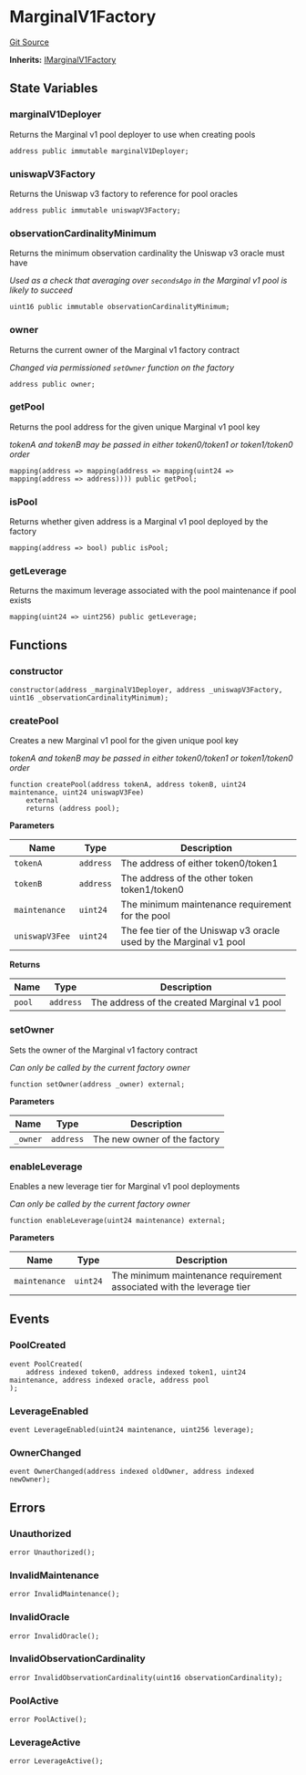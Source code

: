 # MarginalV1Factory
[Git Source](https://github.com/MarginalProtocol/v1-core/blob/692b49fa7fdd08211d0090e7004215e23af735d5/contracts/MarginalV1Factory.sol)

**Inherits:**
[IMarginalV1Factory](/contracts/interfaces/IMarginalV1Factory.sol/interface.IMarginalV1Factory.md)


## State Variables
### marginalV1Deployer
Returns the Marginal v1 pool deployer to use when creating pools


```solidity
address public immutable marginalV1Deployer;
```


### uniswapV3Factory
Returns the Uniswap v3 factory to reference for pool oracles


```solidity
address public immutable uniswapV3Factory;
```


### observationCardinalityMinimum
Returns the minimum observation cardinality the Uniswap v3 oracle must have

*Used as a check that averaging over `secondsAgo` in the Marginal v1 pool is likely to succeed*


```solidity
uint16 public immutable observationCardinalityMinimum;
```


### owner
Returns the current owner of the Marginal v1 factory contract

*Changed via permissioned `setOwner` function on the factory*


```solidity
address public owner;
```


### getPool
Returns the pool address for the given unique Marginal v1 pool key

*tokenA and tokenB may be passed in either token0/token1 or token1/token0 order*


```solidity
mapping(address => mapping(address => mapping(uint24 => mapping(address => address)))) public getPool;
```


### isPool
Returns whether given address is a Marginal v1 pool deployed by the factory


```solidity
mapping(address => bool) public isPool;
```


### getLeverage
Returns the maximum leverage associated with the pool maintenance if pool exists


```solidity
mapping(uint24 => uint256) public getLeverage;
```


## Functions
### constructor


```solidity
constructor(address _marginalV1Deployer, address _uniswapV3Factory, uint16 _observationCardinalityMinimum);
```

### createPool

Creates a new Marginal v1 pool for the given unique pool key

*tokenA and tokenB may be passed in either token0/token1 or token1/token0 order*


```solidity
function createPool(address tokenA, address tokenB, uint24 maintenance, uint24 uniswapV3Fee)
    external
    returns (address pool);
```
**Parameters**

|Name|Type|Description|
|----|----|-----------|
|`tokenA`|`address`|The address of either token0/token1|
|`tokenB`|`address`|The address of the other token token1/token0|
|`maintenance`|`uint24`|The minimum maintenance requirement for the pool|
|`uniswapV3Fee`|`uint24`|The fee tier of the Uniswap v3 oracle used by the Marginal v1 pool|

**Returns**

|Name|Type|Description|
|----|----|-----------|
|`pool`|`address`|The address of the created Marginal v1 pool|


### setOwner

Sets the owner of the Marginal v1 factory contract

*Can only be called by the current factory owner*


```solidity
function setOwner(address _owner) external;
```
**Parameters**

|Name|Type|Description|
|----|----|-----------|
|`_owner`|`address`|The new owner of the factory|


### enableLeverage

Enables a new leverage tier for Marginal v1 pool deployments

*Can only be called by the current factory owner*


```solidity
function enableLeverage(uint24 maintenance) external;
```
**Parameters**

|Name|Type|Description|
|----|----|-----------|
|`maintenance`|`uint24`|The minimum maintenance requirement associated with the leverage tier|


## Events
### PoolCreated

```solidity
event PoolCreated(
    address indexed token0, address indexed token1, uint24 maintenance, address indexed oracle, address pool
);
```

### LeverageEnabled

```solidity
event LeverageEnabled(uint24 maintenance, uint256 leverage);
```

### OwnerChanged

```solidity
event OwnerChanged(address indexed oldOwner, address indexed newOwner);
```

## Errors
### Unauthorized

```solidity
error Unauthorized();
```

### InvalidMaintenance

```solidity
error InvalidMaintenance();
```

### InvalidOracle

```solidity
error InvalidOracle();
```

### InvalidObservationCardinality

```solidity
error InvalidObservationCardinality(uint16 observationCardinality);
```

### PoolActive

```solidity
error PoolActive();
```

### LeverageActive

```solidity
error LeverageActive();
```

